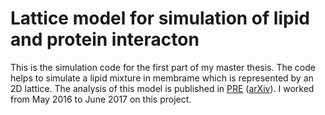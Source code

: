 # Lattice model for simulation of lipid and protein interacton

This is the simulation code for the first part of my master thesis. The code helps to simulate a lipid mixture in membrame which is represented by an 2D lattice. The analysis of this model is published in [PRE](https://doi.org/10.1103/PhysRevE.100.042410) ([arXiv](https://arxiv.org/abs/1909.08659)). I worked from May 2016 to June 2017 on this project.